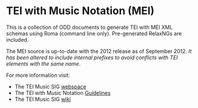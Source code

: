 TEI with Music Notation (MEI)
=============================

This is a collection of ODD documents to generate TEI with MEI XML schemas using Roma (command line only). Pre-generated RelaxNGs are included.

The MEI source is up-to-date with the 2012 release as of September 2012. *It has been altered to include internal prefixes to avoid conflicts with TEI elements with the same name*. 

For more information visit:

* The TEI Music SIG [webspace](http://www.tei-c.org/SIG/Music/)
* The TEI with Music Notation [Guidelines](http://www.tei-c.org/SIG/Music/twm/index.html)
* The TEI Music SIG [wiki](http://wiki.tei-c.org/index.php/SIG:Music)
